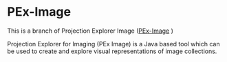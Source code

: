 # PEx-Image

This is a branch of Projection Explorer Image ([PEx-Image](http://vicg.icmc.usp.br/vicg/tool/3/projection-explorer-for-imaging-pex-image) )

Projection Explorer for Imaging (PEx Image) is a Java based tool which can be used to create and explore visual representations of image collections.